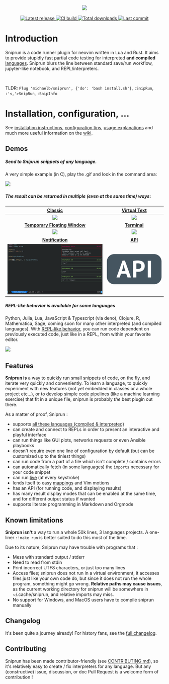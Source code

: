 <div style="text-align:center"><img src="ressources/visual_assets/Sniprun_transparent.png" /></div>

<div align="center"><p>
    <a href="https://github.com/michaelb/sniprun/releases/latest">
      <img alt="Latest release" src="https://img.shields.io/github/v/release/michaelb/sniprun" />
    </a>
     <a href="https://github.com/michaelb/sniprun/actions">
      <img alt="CI build" src="https://github.com/michaelb/sniprun/workflows/Rust/badge.svg" />
    </a>
    <a href="https://github.com/michaelb/sniprun/releases">
      <img alt="Total downloads" src="https://img.shields.io/github/downloads/michaelb/sniprun/total" />
    </a>
    <a href="https://github.com/michaelb/sniprun/pulse">
      <img alt="Last commit" src="https://img.shields.io/github/last-commit/michaelb/sniprun"/>
    </a>
</p>
</div>






# Introduction
Sniprun is a code runner plugin for neovim written in Lua and Rust. It aims to provide stupidly fast partial code testing for interpreted **and compiled** [languages](https://michaelb.github.io/sniprun/sources/README.html#support-levels-and-languages). Sniprun blurs the line between standard save/run workflow, jupyter-like notebook, and REPL/interpreters.


</br>

TLDR: `Plug 'michaelb/sniprun', {'do': 'bash install.sh'}`, `:SnipRun`, `:'<,'>SnipRun`, `:SnipInfo`

# Installation, configuration, ...

See [installation instructions](https://michaelb.github.io/sniprun/sources/README.html#installation), [configuration tips](https://michaelb.github.io/sniprun/sources/README.html#configuration), [usage explanations](https://michaelb.github.io/sniprun/sources/README.html#usage) and much more useful information on the [wiki](https://michaelb.github.io/sniprun/).

## Demos

##### Send to Sniprun snippets of any language.
A very simple example (in C), play the .gif and look in the command area:

![](ressources/visual_assets/demo_c.gif)

##### The result can be returned in multiple (even at the same time) ways:

[Classic](ressources/display_classic.md)|  [Virtual Text](ressources/display_virtualtext.md)
:------------------------------------------:|:------------------:
![](ressources/visual_assets/classic.png)   | ![](ressources/visual_assets/virtual_text.png)
[**Temporary Floating Window**](ressources/display_floating_window.md)  |  [**Terminal**](ressources/display_terminal.md)
![](ressources/visual_assets/floating_window.png) | ![](ressources/visual_assets/terminal.png)
[**Notification**](ressources/display_notify.md) | [**API**](API.md)
![](ressources/visual_assets/nvimnotify.png) | ![](ressources/visual_assets/api.png)


##### REPL-like behavior is available for some languages

Python, Julia, Lua, JavaScript & Typescript (via deno), Clojure, R, Mathematica, Sage, coming soon for many other interpreted (and compiled languages).
With [REPL-like behavior](https://michaelb.github.io/sniprun/sources/README.html#repl-like-behavior), you can run code dependent on previously executed code, just like in a REPL, from within your favorite editor.

![](ressources/visual_assets/760091.png)


## Features

**Sniprun is** a way to quickly run small snippets of code, on the fly, and iterate very quickly and conveniently. To learn a language, to quickly experiment with new features (not yet embedded in classes or a whole project etc...), or to develop simple code pipelines (like a machine learning exercise) that fit in a unique file, sniprun is probably _the_ best plugin out there.

As a matter of proof, Sniprun :

 - supports [all these languages (compiled & interpreted)](https://michaelb.github.io/sniprun/sources/README.html#support-levels-and-languages)
 - can create and connect to REPLs in order to present an interactive and playful interface
 - can run things like GUI plots, networks requests or even Ansible playbooks
 - doesn't require even one line of configuration by default (but can be customized up to the tiniest things)
 - can run code from a part of a file which isn't complete / contains errors
 - can automatically fetch (in some languages) the `imports` necessary for your code snippet
 - can run [live](https://michaelb.github.io/sniprun/sources/README.html#live-mode) (at every keystroke)
 - lends itself to easy [mappings](https://michaelb.github.io/sniprun/sources/README.html#mappings-recommandations) and Vim motions
 - has an API (for running code, and displaying results)
 - has many result display modes that can be enabled at the same time, and for different output status if wanted
 - supports literate programming in Markdown and Orgmode

## Known limitations

**Sniprun isn't** a way to run a whole 50k lines, 3 languages projects. A one-liner `:!make run` is better suited to do this most of the time.

Due to its nature, Sniprun may have trouble with programs that :

- Mess with standard output / stderr
- Need to read from stdin
- Print incorrect UTF8 characters, or just too many lines
- Access files; sniprun does not run in a virtual environment, it accesses files just like your own code do, but since it does not run the whole program, something might go wrong. **Relative paths may cause issues**, as the current working directory for sniprun will be somewhere in ~/.cache/sniprun, and relative imports may miss.
- No support for Windows, and MacOS users have to compile sniprun manually 

## Changelog

It's been quite a journey already! For history fans, see the [full changelog](CHANGELOG.md).


## Contributing

Sniprun has been made contributor-friendly (see [CONTRIBUTING.md](CONTRIBUTING.md)), so it's relatively easy to create / fix interpreters for any language. But any (constructive) issue, discussion, or doc Pull Request is a welcome form of contribution !
